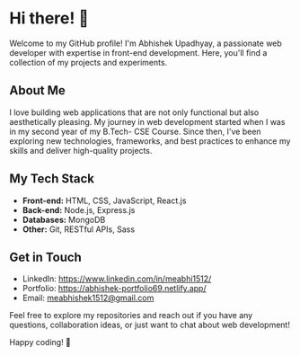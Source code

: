 <!-- <div align="center">
   <h1>Hi there, I'm Abhishek <img src="https://media.giphy.com/media/hvRJCLFzcasrR4ia7z/giphy.gif" width="25px"> </h1>
</div>

👩🏻‍💻 Web Developer sharing about my journey and learnings in tech<br/>
🚀 Proficient in Frontend Web Development<br/>
💭 Currently learning about backend web development and databases<br/>

### - Languages and Tools...

![HTML5](https://img.shields.io/badge/html5-%23E34F26.svg?style=for-the-badge&logo=html5&logoColor=white)
![CSS3](https://img.shields.io/badge/css3-%231572B6.svg?style=for-the-badge&logo=css3&logoColor=white)
![JavaScript](https://img.shields.io/badge/javascript-%23323330.svg?style=for-the-badge&logo=javascript&logoColor=%23F7DF1E)
![Python](https://img.shields.io/badge/python-3670A0?style=for-the-badge&logo=python&logoColor=ffdd54)
![Java](https://img.shields.io/badge/java-%23ED8B00.svg?style=for-the-badge&logo=openjdk&logoColor=white)
![C](https://img.shields.io/badge/c-%2300599C.svg?style=for-the-badge&logo=c&logoColor=white)<br/>
![React](https://img.shields.io/badge/react-%2320232a.svg?style=for-the-badge&logo=react&logoColor=%2361DAFB)
![TailwindCSS](https://img.shields.io/badge/tailwindcss-%2338B2AC.svg?style=for-the-badge&logo=tailwind-css&logoColor=white)

### - What i do
<br />
<p align="center">
   <img src="https://media.giphy.com/media/f9XgHHnPnDjOF1hWpl/giphy.gif" />
</p>

<p align="center">💙 If you like my projects, Give them ⭐ and Share it with friends!</p>
</p>
<p align="center">Made with ❤️ in Bharat</p>

<h2 align='center'>⚡️<i>Stay awesome!</i>⚡️</h2> -->

# Hi there! 👋

Welcome to my GitHub profile! I'm Abhishek Upadhyay, a passionate web developer with expertise in front-end development. Here, you'll find a collection of my projects and experiments.

## About Me

I love building web applications that are not only functional but also aesthetically pleasing. My journey in web development started when I was in my second year of my B.Tech- CSE Course. Since then, I've been exploring new technologies, frameworks, and best practices to enhance my skills and deliver high-quality projects.

## My Tech Stack

- **Front-end:** HTML, CSS, JavaScript, React.js
- **Back-end:** Node.js, Express.js
- **Databases:** MongoDB
- **Other:** Git, RESTful APIs, Sass

## Get in Touch

- LinkedIn: https://www.linkedin.com/in/meabhi1512/
- Portfolio: https://abhishek-portfolio69.netlify.app/
- Email: meabhishek1512@gmail.com

Feel free to explore my repositories and reach out if you have any questions, collaboration ideas, or just want to chat about web development!

Happy coding! 🚀
